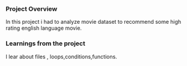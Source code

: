 ### Project Overview

 In this project i had to analyze movie dataset to recommend some high rating english language movie.


### Learnings from the project

 I lear about files , loops,conditions,functions.


